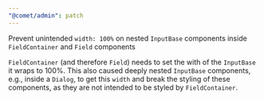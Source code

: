 ```yaml
---
"@comet/admin": patch
---
```


Prevent unintended `width: 100%` on nested `InputBase` components inside `FieldContainer` and `Field` components

`FieldContainer` (and therefore `Field`) needs to set the with of the `InputBase` it wraps to 100%.
This also caused deeply nested `InputBase` components, e.g., inside a `Dialog`, to get this `width` and break the styling of these components, as they are not intended to be styled by `FieldContainer`.
